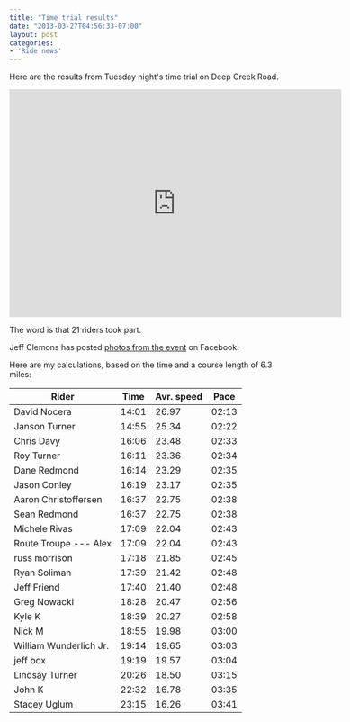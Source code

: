 ```yaml
---
title: "Time trial results"
date: "2013-03-27T04:56:33-07:00"
layout: post
categories:
- 'Ride news'
---
```


Here are the results from Tuesday night's time trial on Deep Creek Road.  
  
<iframe frameborder="0" height="405" loading="lazy" scrolling="no" src="https://app.strava.com/segments/3692876/embed" width="590"><span class="mce_SELRES_start" data-mce-type="bookmark" style="display: inline-block; width: 0px; overflow: hidden; line-height: 0;">﻿</span></iframe>

The word is that 21 riders took part.

Jeff Clemons has posted [photos from the event](https://www.facebook.com/media/set/?set=oa.10151387526823843&type=1 "Deep Creek time trial, March 26th, 2013") on Facebook.

Here are my calculations, based on the time and a course length of 6.3 miles:

| Rider | Time | Avr. speed | Pace |
|---|---|---|---|
| David Nocera | 14:01 | 26.97 | 02:13 |
| Janson Turner | 14:55 | 25.34 | 02:22 |
| Chris Davy | 16:06 | 23.48 | 02:33 |
| Roy Turner | 16:11 | 23.36 | 02:34 |
| Dane Redmond | 16:14 | 23.29 | 02:35 |
| Jason Conley | 16:19 | 23.17 | 02:35 |
| Aaron Christoffersen | 16:37 | 22.75 | 02:38 |
| Sean Redmond | 16:37 | 22.75 | 02:38 |
| Michele Rivas | 17:09 | 22.04 | 02:43 |
| Route Troupe --- Alex | 17:09 | 22.04 | 02:43 |
| russ morrison | 17:18 | 21.85 | 02:45 |
| Ryan Soliman | 17:39 | 21.42 | 02:48 |
| Jeff Friend | 17:40 | 21.40 | 02:48 |
| Greg Nowacki | 18:28 | 20.47 | 02:56 |
| Kyle K | 18:39 | 20.27 | 02:58 |
| Nick M | 18:55 | 19.98 | 03:00 |
| William Wunderlich Jr. | 19:14 | 19.65 | 03:03 |
| jeff box | 19:19 | 19.57 | 03:04 |
| Lindsay Turner | 20:26 | 18.50 | 03:15 |
| John K | 22:32 | 16.78 | 03:35 |
| Stacey Uglum | 23:15 | 16.26 | 03:41 |